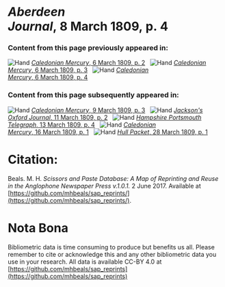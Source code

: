 # *Aberdeen Journal*, 8 March 1809, p. 4  
  
### Content from this page previously appeared in:  
![Hand](http://scissorsandpaste.net/wp-content/uploads/2017/06/smallhandpointer.png) [*Caledonian Mercury*, 6 March 1809, p. 2](https://mhbeals.github.io/sap_html/Caledonian-Mercury/Caledonian-Mercury-6-March-1809-p-2)  
![Hand](http://scissorsandpaste.net/wp-content/uploads/2017/06/smallhandpointer.png) [*Caledonian Mercury*, 6 March 1809, p. 3](https://mhbeals.github.io/sap_html/Caledonian-Mercury/Caledonian-Mercury-6-March-1809-p-3)  
![Hand](http://scissorsandpaste.net/wp-content/uploads/2017/06/smallhandpointer.png) [*Caledonian Mercury*, 6 March 1809, p. 4](https://mhbeals.github.io/sap_html/Caledonian-Mercury/Caledonian-Mercury-6-March-1809-p-4)  
  
### Content from this page subsequently appeared in:  
![Hand](http://scissorsandpaste.net/wp-content/uploads/2017/06/smallhandpointer.png) [*Caledonian Mercury*, 9 March 1809, p. 3](https://mhbeals.github.io/sap_html/Caledonian-Mercury/Caledonian-Mercury-9-March-1809-p-3)  
![Hand](http://scissorsandpaste.net/wp-content/uploads/2017/06/smallhandpointer.png) [*Jackson's Oxford Journal*, 11 March 1809, p. 2](https://mhbeals.github.io/sap_html/Jackson's-Oxford-Journal/Jackson's-Oxford-Journal-11-March-1809-p-2)  
![Hand](http://scissorsandpaste.net/wp-content/uploads/2017/06/smallhandpointer.png) [*Hampshire Portsmouth Telegraph*, 13 March 1809, p. 4](https://mhbeals.github.io/sap_html/Hampshire-Portsmouth-Telegraph/Hampshire-Portsmouth-Telegraph-13-March-1809-p-4)  
![Hand](http://scissorsandpaste.net/wp-content/uploads/2017/06/smallhandpointer.png) [*Caledonian Mercury*, 16 March 1809, p. 1](https://mhbeals.github.io/sap_html/Caledonian-Mercury/Caledonian-Mercury-16-March-1809-p-1)  
![Hand](http://scissorsandpaste.net/wp-content/uploads/2017/06/smallhandpointer.png) [*Hull Packet*, 28 March 1809, p. 1](https://mhbeals.github.io/sap_html/Hull-Packet/Hull-Packet-28-March-1809-p-1)  


# Citation: 

Beals. M. H. *Scissors and Paste Database: A Map of Reprinting and Reuse in the Anglophone Newspaper Press v.1.0.1.* 2 June 2017. Available at [https://github.com/mhbeals/sap_reprints/](https://github.com/mhbeals/sap_reprints/). 

# Nota Bona

Bibliometric data is time consuming to produce but benefits us all. Please remember to cite or acknowledge this and any other bibliometric data you use in your research. All data is available CC-BY 4.0 at [https://github.com/mhbeals/sap_reprints](https://github.com/mhbeals/sap_reprints)